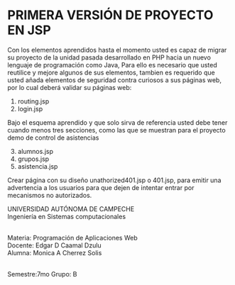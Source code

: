 

# PRIMERA VERSIÓN DE PROYECTO EN JSP

Con los elementos aprendidos hasta el momento usted es capaz de migrar su proyecto de la unidad pasada desarrollado en PHP hacia un nuevo lenguaje de programación como Java, Para ello es necesario que usted reutilice y mejore algunos de sus elementos, tambien es requerido que usted añada elementos de seguridad contra curiosos a sus páginas web, por lo cual deberá validar su páginas web:<br>


1. routing.jsp
2. login.jsp<br>


Bajo el esquema aprendido y que solo sirva de referencia usted debe tener cuando menos tres secciones, como las que se muestran para el proyecto demo de control de asistencias<br>


3. alumnos.jsp
4. grupos.jsp
5. asistencia.jsp<br>




Crear página con su diseño unathorized401.jsp o 401.jsp, para emitir una advertencia a los usuarios para que dejen de intentar entrar por mecanismos no autorizados.<br>


UNIVERSIDAD AUTÓNOMA DE CAMPECHE<br>
Ingeniería en Sistemas computacionales<br><br>

Materia: Programación de Aplicaciones Web<br>
Docente: Edgar D Caamal Dzulu<br>
Alumna: Monica A Cherrez Solis<br><br>


Semestre:7mo Grupo: B
